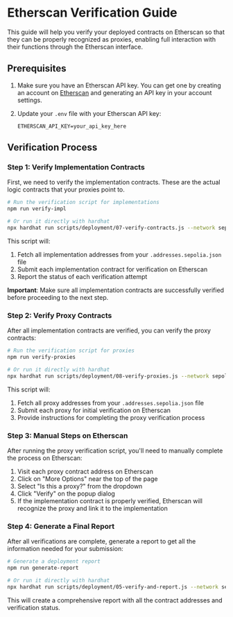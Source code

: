 # Etherscan Verification Guide

This guide will help you verify your deployed contracts on Etherscan so that they can be properly recognized as proxies, enabling full interaction with their functions through the Etherscan interface.

## Prerequisites

1. Make sure you have an Etherscan API key. You can get one by creating an account on [Etherscan](https://etherscan.io) and generating an API key in your account settings.

2. Update your `.env` file with your Etherscan API key:
   ```
   ETHERSCAN_API_KEY=your_api_key_here
   ```

## Verification Process

### Step 1: Verify Implementation Contracts

First, we need to verify the implementation contracts. These are the actual logic contracts that your proxies point to.

```bash
# Run the verification script for implementations
npm run verify-impl

# Or run it directly with hardhat
npx hardhat run scripts/deployment/07-verify-contracts.js --network sepolia
```

This script will:
1. Fetch all implementation addresses from your `.addresses.sepolia.json` file
2. Submit each implementation contract for verification on Etherscan
3. Report the status of each verification attempt

**Important**: Make sure all implementation contracts are successfully verified before proceeding to the next step.

### Step 2: Verify Proxy Contracts

After all implementation contracts are verified, you can verify the proxy contracts:

```bash
# Run the verification script for proxies
npm run verify-proxies

# Or run it directly with hardhat
npx hardhat run scripts/deployment/08-verify-proxies.js --network sepolia
```

This script will:
1. Fetch all proxy addresses from your `.addresses.sepolia.json` file
2. Submit each proxy for initial verification on Etherscan
3. Provide instructions for completing the proxy verification process

### Step 3: Manual Steps on Etherscan

After running the proxy verification script, you'll need to manually complete the process on Etherscan:

1. Visit each proxy contract address on Etherscan
2. Click on "More Options" near the top of the page
3. Select "Is this a proxy?" from the dropdown
4. Click "Verify" on the popup dialog
5. If the implementation contract is properly verified, Etherscan will recognize the proxy and link it to the implementation

### Step 4: Generate a Final Report

After all verifications are complete, generate a report to get all the information needed for your submission:

```bash
# Generate a deployment report
npm run generate-report

# Or run it directly with hardhat
npx hardhat run scripts/deployment/05-verify-and-report.js --network sepolia
```

This will create a comprehensive report with all the contract addresses and verification status.
